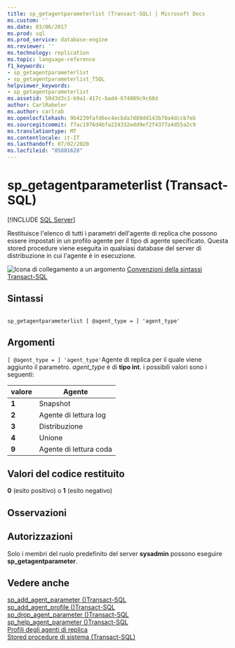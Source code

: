 ```yaml
---
title: sp_getagentparameterlist (Transact-SQL) | Microsoft Docs
ms.custom: ''
ms.date: 03/06/2017
ms.prod: sql
ms.prod_service: database-engine
ms.reviewer: ''
ms.technology: replication
ms.topic: language-reference
f1_keywords:
- sp_getagentparameterlist
- sp_getagentparameterlist_TSQL
helpviewer_keywords:
- sp_getagentparameterlist
ms.assetid: 50d3d3c1-b9a1-417c-bad4-674089c9c60d
author: CarlRabeler
ms.author: carlrab
ms.openlocfilehash: 9b4239fafd6ec4ecbda7d89dd143b70a4dccb7eb
ms.sourcegitcommit: f7ac1976d4bfa224332edd9ef2f4377a4d55a2c9
ms.translationtype: MT
ms.contentlocale: it-IT
ms.lasthandoff: 07/02/2020
ms.locfileid: "85881628"
---
```

# <a name="sp_getagentparameterlist-transact-sql"></a>sp_getagentparameterlist (Transact-SQL)
[!INCLUDE [SQL Server](../../includes/applies-to-version/sqlserver.md)]

  Restituisce l'elenco di tutti i parametri dell'agente di replica che possono essere impostati in un profilo agente per il tipo di agente specificato. Questa stored procedure viene eseguita in qualsiasi database del server di distribuzione in cui l'agente è in esecuzione.  
  
 ![Icona di collegamento a un argomento](../../database-engine/configure-windows/media/topic-link.gif "Icona di collegamento a un argomento") [Convenzioni della sintassi Transact-SQL](../../t-sql/language-elements/transact-sql-syntax-conventions-transact-sql.md)  
  
## <a name="syntax"></a>Sintassi  
  
```  
  
sp_getagentparameterlist [ @agent_type = ] 'agent_type'  
```  
  
## <a name="arguments"></a>Argomenti  
`[ @agent_type = ] 'agent_type'`Agente di replica per il quale viene aggiunto il parametro. *agent_type* è di **tipo int**. i possibili valori sono i seguenti:  
  
|valore|Agente|  
|-----------|-----------|  
|**1**|Snapshot|  
|**2**|Agente di lettura log|  
|**3**|Distribuzione|  
|**4**|Unione|  
|**9**|Agente di lettura coda|  
  
## <a name="return-code-values"></a>Valori del codice restituito  
 **0** (esito positivo) o **1** (esito negativo)  
  
## <a name="remarks"></a>Osservazioni  
  
## <a name="permissions"></a>Autorizzazioni  
 Solo i membri del ruolo predefinito del server **sysadmin** possono eseguire **sp_getagentparameter**.  
  
## <a name="see-also"></a>Vedere anche  
 [sp_add_agent_parameter &#40;&#41;Transact-SQL](../../relational-databases/system-stored-procedures/sp-add-agent-parameter-transact-sql.md)   
 [sp_add_agent_profile &#40;&#41;Transact-SQL](../../relational-databases/system-stored-procedures/sp-add-agent-profile-transact-sql.md)   
 [sp_drop_agent_parameter &#40;&#41;Transact-SQL](../../relational-databases/system-stored-procedures/sp-drop-agent-parameter-transact-sql.md)   
 [sp_help_agent_parameter &#40;&#41;Transact-SQL](../../relational-databases/system-stored-procedures/sp-help-agent-parameter-transact-sql.md)   
 [Profili degli agenti di replica](../../relational-databases/replication/agents/replication-agent-profiles.md)   
 [Stored procedure di sistema &#40;Transact-SQL&#41;](../../relational-databases/system-stored-procedures/system-stored-procedures-transact-sql.md)  
  
  
